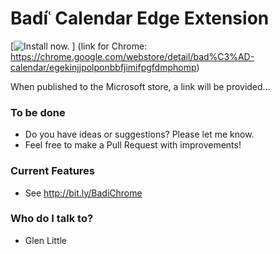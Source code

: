 # Badíʿ Calendar Edge Extension

[![Install now.](https://developer.chrome.com/webstore/images/ChromeWebStore_BadgeWBorder_v2_206x58.png)
] (link for Chrome: https://chrome.google.com/webstore/detail/bad%C3%AD-calendar/egekinjjpolponbbfjimifpgfdmphomp)

When published to the Microsoft store, a link will be provided...

### To be done

- Do you have ideas or suggestions? Please let me know.
- Feel free to make a Pull Request with improvements!

### Current Features

- See http://bit.ly/BadiChrome

### Who do I talk to?

- Glen Little
